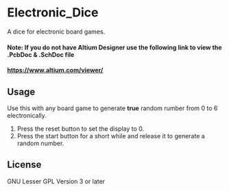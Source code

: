 # Electronic_Dice
A dice for electronic board games.

#### Note: If you do not have Altium Designer use the following link to view the .PcbDoc & .SchDoc file
#### https://www.altium.com/viewer/

## Usage
Use this with any board game to generate <b>true</b> random rumber from 0 to 6 electronically.
1. Press the reset button to set the display to 0.
2. Press the start button for a short while and release it to generate a random number.


## License
GNU Lesser GPL Version 3 or later
